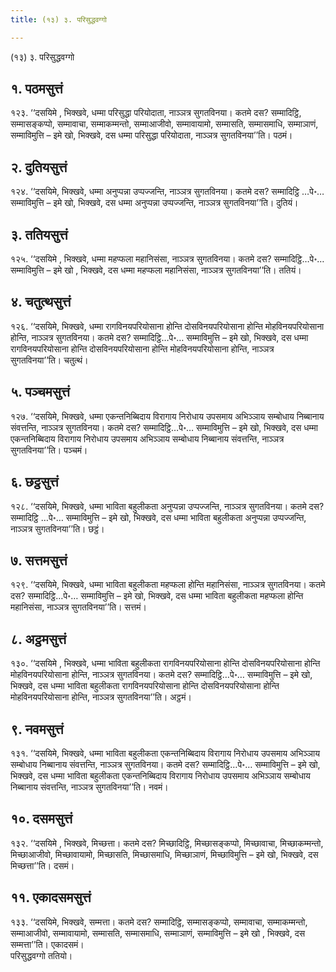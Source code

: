 ```yaml
---
title: (१३) ३. परिसुद्धवग्गो

---
```

(१३) ३. परिसुद्धवग्गो  


## १. पठमसुत्तं

१२३. ‘‘दसयिमे , भिक्खवे, धम्मा परिसुद्धा परियोदाता, नाञ्ञत्र सुगतविनया। कतमे दस? सम्मादिट्ठि, सम्मासङ्कप्पो, सम्मावाचा, सम्माकम्मन्तो, सम्माआजीवो, सम्मावायामो, सम्मासति, सम्मासमाधि, सम्माञाणं, सम्माविमुत्ति – इमे खो, भिक्खवे, दस धम्मा परिसुद्धा परियोदाता, नाञ्ञत्र सुगतविनया’’ति। पठमं।  


## २. दुतियसुत्तं

१२४. ‘‘दसयिमे, भिक्खवे, धम्मा अनुप्पन्ना उप्पज्जन्ति, नाञ्ञत्र सुगतविनया। कतमे दस? सम्मादिट्ठि …पे॰… सम्माविमुत्ति – इमे खो, भिक्खवे, दस धम्मा अनुप्पन्ना उप्पज्जन्ति, नाञ्ञत्र सुगतविनया’’ति। दुतियं।  


## ३. ततियसुत्तं

१२५. ‘‘दसयिमे , भिक्खवे, धम्मा महप्फला महानिसंसा, नाञ्ञत्र सुगतविनया। कतमे दस? सम्मादिट्ठि…पे॰… सम्माविमुत्ति – इमे खो , भिक्खवे, दस धम्मा महप्फला महानिसंसा, नाञ्ञत्र सुगतविनया’’ति। ततियं।  


## ४. चतुत्थसुत्तं

१२६. ‘‘दसयिमे, भिक्खवे, धम्मा रागविनयपरियोसाना होन्ति दोसविनयपरियोसाना होन्ति मोहविनयपरियोसाना होन्ति, नाञ्ञत्र सुगतविनया। कतमे दस? सम्मादिट्ठि…पे॰… सम्माविमुत्ति – इमे खो, भिक्खवे, दस धम्मा रागविनयपरियोसाना होन्ति दोसविनयपरियोसाना होन्ति मोहविनयपरियोसाना होन्ति, नाञ्ञत्र सुगतविनया’’ति। चतुत्थं।  


## ५. पञ्चमसुत्तं

१२७. ‘‘दसयिमे, भिक्खवे, धम्मा एकन्तनिब्बिदाय विरागाय निरोधाय उपसमाय अभिञ्ञाय सम्बोधाय निब्बानाय संवत्तन्ति, नाञ्ञत्र सुगतविनया। कतमे दस? सम्मादिट्ठि…पे॰… सम्माविमुत्ति – इमे खो, भिक्खवे, दस धम्मा एकन्तनिब्बिदाय विरागाय निरोधाय उपसमाय अभिञ्ञाय सम्बोधाय निब्बानाय संवत्तन्ति, नाञ्ञत्र सुगतविनया’’ति। पञ्चमं।  


## ६. छट्ठसुत्तं

१२८. ‘‘दसयिमे, भिक्खवे, धम्मा भाविता बहुलीकता अनुप्पन्ना उप्पज्जन्ति, नाञ्ञत्र सुगतविनया। कतमे दस? सम्मादिट्ठि …पे॰… सम्माविमुत्ति – इमे खो, भिक्खवे, दस धम्मा भाविता बहुलीकता अनुप्पन्ना उप्पज्जन्ति, नाञ्ञत्र सुगतविनया’’ति। छट्ठं।  


## ७. सत्तमसुत्तं

१२९. ‘‘दसयिमे, भिक्खवे, धम्मा भाविता बहुलीकता महप्फला होन्ति महानिसंसा, नाञ्ञत्र सुगतविनया। कतमे दस? सम्मादिट्ठि…पे॰… सम्माविमुत्ति – इमे खो, भिक्खवे, दस धम्मा भाविता बहुलीकता महप्फला होन्ति महानिसंसा, नाञ्ञत्र सुगतविनया’’ति। सत्तमं।  


## ८. अट्ठमसुत्तं

१३०. ‘‘दसयिमे , भिक्खवे, धम्मा भाविता बहुलीकता रागविनयपरियोसाना होन्ति दोसविनयपरियोसाना होन्ति मोहविनयपरियोसाना होन्ति, नाञ्ञत्र सुगतविनया। कतमे दस? सम्मादिट्ठि…पे॰… सम्माविमुत्ति – इमे खो, भिक्खवे, दस धम्मा भाविता बहुलीकता रागविनयपरियोसाना होन्ति दोसविनयपरियोसाना होन्ति मोहविनयपरियोसाना होन्ति, नाञ्ञत्र सुगतविनया’’ति। अट्ठमं।  


## ९. नवमसुत्तं

१३१. ‘‘दसयिमे, भिक्खवे, धम्मा भाविता बहुलीकता एकन्तनिब्बिदाय विरागाय निरोधाय उपसमाय अभिञ्ञाय सम्बोधाय निब्बानाय संवत्तन्ति, नाञ्ञत्र सुगतविनया। कतमे दस? सम्मादिट्ठि…पे॰… सम्माविमुत्ति – इमे खो, भिक्खवे, दस धम्मा भाविता बहुलीकता एकन्तनिब्बिदाय विरागाय निरोधाय उपसमाय अभिञ्ञाय सम्बोधाय निब्बानाय संवत्तन्ति, नाञ्ञत्र सुगतविनया’’ति। नवमं।  


## १०. दसमसुत्तं

१३२. ‘‘दसयिमे , भिक्खवे, मिच्छत्ता। कतमे दस? मिच्छादिट्ठि, मिच्छासङ्कप्पो, मिच्छावाचा, मिच्छाकम्मन्तो, मिच्छाआजीवो, मिच्छावायामो, मिच्छासति, मिच्छासमाधि, मिच्छाञाणं, मिच्छाविमुत्ति – इमे खो, भिक्खवे, दस मिच्छत्ता’’ति। दसमं।  


## ११. एकादसमसुत्तं

१३३. ‘‘दसयिमे, भिक्खवे, सम्मत्ता। कतमे दस? सम्मादिट्ठि, सम्मासङ्कप्पो, सम्मावाचा, सम्माकम्मन्तो, सम्माआजीवो, सम्मावायामो, सम्मासति, सम्मासमाधि, सम्माञाणं, सम्माविमुत्ति – इमे खो , भिक्खवे, दस सम्मत्ता’’ति। एकादसमं।  
परिसुद्धवग्गो ततियो।  
